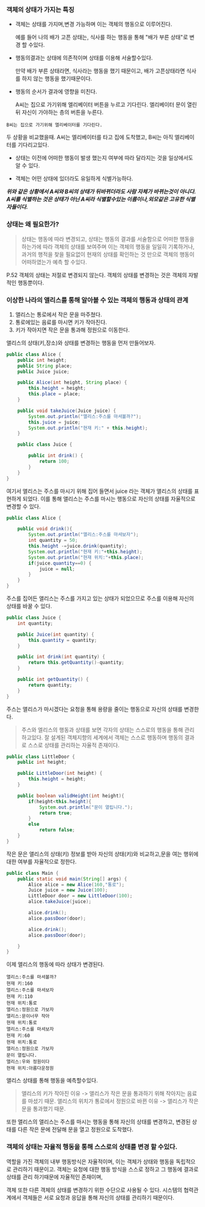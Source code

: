### 객체의 상태가 가지는 특징
- 객체는 상태를 가지며,변경 가능하며 이는 객체의 행동으로 이루어진다.


    예를 들어 나의 배가 고픈 상태는, 식사를 하는 행동을 통해 "배가 부른 상태"로 변경 할 수있다.

- 행동의결과는 상태에 의존적이며 상태를 이용해 서술할수있다.


    만약 배가 부른 상태라면, 식사라는 행동을 했기 때문이고, 
    배가 고픈상태라면 식사를 하지 않는 행동을 했기때문이다.

- 행동의 순서가 결과에 영향을 미친다.


    A씨는 집으로 가기위해 엘리베이터 버튼을 누르고 기다린다.
    엘리베이터 문이 열린뒤 자신이 가야하는 층의 버튼을 누른다.

[//]: # (/)

    B씨는 집으로 가기위해 엘리베이터를 기다린다.

두 상황을 비교했을때. A씨는 엘리베이터를 타고 집에 도착했고, B씨는 아직 엘리베이터를 기다리고있다.

- 상태는 이전에 어떠한 행동이 발생 했는지 여부에 따라 달라지는 것을 일상에서도 알 수 있다.


- 객체는 어떤 상태에 있더라도 유일하게 식별가능하다.

    
***위와 같은 상황에서 A씨와 B씨의 상태가 뒤바뀌더라도 사람 자체가 바뀌는것이 아니다.
A씨를 식별하는 것은 상태가 아닌 A씨라 식별할수있는 이름이나,외모같은 고유한 식별자들이다.***

 ### 상태는 왜 필요한가?
> 상태는 행동에 따라 변경되고, 상태는 행동의 결과를 서술함으로 어떠한 행동을 하는가에 따라 객체의 상태를 보여주며
> 이는 객체의 행동을 일일히 기록하거나, 과거의 행적을 찾을 필요없이 현재의 상태를 확인하는 것 만으로 객체의 행동이 어떠하였는가 예측 할 수있다.

P.52 객체의 상태는 저절로 변경되지 않는다. 객체의 상태를 변경하는 것은 객체의 자발적인 행동뿐이다.

### 이상한 나라의 앨리스를 통해 알아볼 수 있는 객체의 행동과 상태의 관계

1. 앨리스는 통로에서 작은 문을 마주쳤다.
2. 통로에있는 음료를 마시면 키가 작아진다.
3. 키가 작아지면 작은 문을 통과해 정원으로 이동한다.

앨리스의 상태(키,장소)와 상태를 변경하는 행동을 먼저 만들어보자.
```java
public class Alice {
    public int height;
    public String place;
    public Juice juice;

    public Alice(int height, String place) {
        this.height = height;
        this.place = place;
    }

    public void takeJuice(Juice juice) {
        System.out.println("앨리스:주스를 마셔볼까?");
        this.juice = juice;
        System.out.println("현재 키:" + this.height);
    }

    public class Juice {

        public int drink() {
            return 100;
        }
    }
}
```
여기서 앨리스는 주스를 마시기 위해 집어 들면서 juice 라는 객체가 앨리스의 상태를 표현하게 되었다.
이를 통해 앨리스는 주스를 마시는 행동으로 자신의 상태를 자율적으로 변경할 수 있다.

```java
public class Alice {

    public void drink(){
        System.out.println("앨리스:주스를 마셔보자");
        int quantity = 50;
        this.height -=juice.drink(quantity);
        System.out.println("현재 키:"+this.height);
        System.out.println("현재 위치:"+this.place);
        if(juice.quantity==0) {
            juice = null;
        }
    }
}
```
주스를 집어든 앨리스는 주스를 가지고 있는 상태가 되었으므로 주스를 이용해 자신의 상태를 바꿀 수 있다.

```java
public class Juice {
    int quantity;

    public Juice(int quantity) {
        this.quantity = quantity;
    }

    public int drink(int quantity) {
        return this.getQuantity()-quantity;
    }

    public int getQuantity() {
        return quantity;
    }
}
```
주스는 앨리스가 마시겠다는 요청을 통해 용량을 줄이는 행동으로 자신의 상태를 변경한다.

>주스와 엘리스의 행동과 상태를 보면 각자의 상태는 스스로의 행동을 통해 관리하고있다.
> 잘 설계된 객체지향의 세계에서 객체는 스스로 행동하며 행동의 결과로 스스로 상태를 관리하는 자율적 존재이다.

```java
public class LittleDoor {
    public int height;

    public LittleDoor(int height) {
        this.height = height;
    }

    public boolean validHeight(int height){
        if(height<this.height){
            System.out.println("문이 열립니다.");
            return true;
        }
        else
            return false;
    }
}
```
작은 문은 앨리스의 상태(키) 정보를 받아 자신의 상태(키)와 비교하고,문을 여는 행위에 대한 여부를 자율적으로 정한다.

```java
public class Main {
    public static void main(String[] args) {
        Alice alice = new Alice(160,"통로");
        Juice juice = new Juice(100);
        LittleDoor door = new LittleDoor(100);
        alice.takeJuice(juice);

        alice.drink();
        alice.passDoor(door);

        alice.drink();
        alice.passDoor(door);

    }
}

```
이제 앨리스의 행동에 따라 상태가 변경된다.

    앨리스:주스를 마셔볼까?
    현재 키:160
    앨리스:주스를 마셔보자
    현재 키:110
    현재 위치:통로
    앨리스:정원으로 가보자
    앨리스:문이너무 작아
    현재 위치:통로
    앨리스:주스를 마셔보자
    현재 키:60
    현재 위치:통로
    앨리스:정원으로 가보자
    문이 열립니다.
    앨리스:우와 정원이다
    현재 위치:아름다운정원

앨리스 상태를 통해 행동을 예측할수있다.
>앨리스의 키가 작아진 이유 -> 앨리스가 작은 문을 통과하기 위해 작아지는 음료를 마셨기 때문. 
> 앨리스의 위치가 통로에서 정원으로 바뀐 이유 -> 앨리스가 작은 문을 통과했기 때문.

또한 앨리스의 
앨리스는 주스를 마시는 행동을 통해 자신의 상태를 변경하고, 변경된 상태를 다른 작은 문에 전달해
문을 열고 정원으로 도착했다.


### 객체의 상태는 자율적 행동을 통해 스스로의 상태를 변경 할 수있다.
역할을 가진 객체의 내부 행동방식은 자율적이며, 이는 객체가 상태와 행동을 독립적으로 관리하기 때문이고.
객체는 요청에 대한 행동 방식을 스스로 정하고 그 행동에 결과로 상태를 관리 하기때문에 자율적인 존재이며,

객체 또한 다른 객체의 상태를 변경하기 위한 수단으로 사용될 수 있다.
시스템의 협력관계에서 객체들은 서로 요청과 응답을 통해 자신의 상태를 관리하기 때문이다.